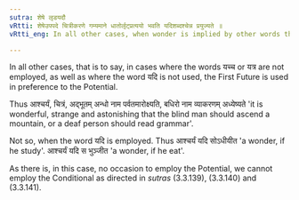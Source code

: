 ```yaml
---
sutra: शेषे लृडयदौ
vRtti: शेषेउपपदे चित्रीकरणे गम्यमाने धातोर्लृट्प्रत्ययो भवति यदिशब्दश्चेन्न प्रयुज्यते ॥
vRtti_eng: In all other cases, when wonder is implied by other words than '_yachcha_' and '_yatra_', the affix '_Lrit_' is employed after a root, except when the word '_yadi_' is used.

---
```

In all other cases, that is to say, in cases where the words यच्च or यत्र are not employed, as well as where the word यदि is not used, the First Future is used in preference to the Potential.

Thus आश्चर्यं, चित्रं, अद्भूतम् अन्धो नाम पर्वतमारोक्ष्यति, बधिरो नाम व्याकरणम् अध्येष्यते 'it is wonderful, strange and astonishing that the blind man should ascend a mountain, or a deaf person should read grammar'.

Not so, when the word यदि is employed. Thus आश्चर्यं यदि सोऽधीयीत 'a wonder, if he study'. आश्चर्यं यदि स भुञ्जीत 'a wonder, if he eat'.

As there is, in this case, no occasion to employ the Potential, we cannot employ the Conditional as directed in _sutras_ (3.3.139), (3.3.140) and (3.3.141).